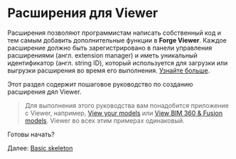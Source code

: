 # Расширения для Viewer

Расширения позволяют  программистам написать собственный код и тем самым добавить дополнительные функции в **Forge Viewer**. Каждое расширение должно быть зарегистрировано в панели управления расширениями (англ. extension manager) и иметь уникальный идентификатор (англ. string ID), который используется для загрузки или выгрузки расширения во время его выполнения. [Узнайте больше](https://forge.autodesk.com/en/docs/viewer/v7/reference/Extensions/).

Этот раздел содержит пошаговое руководство по созданию расширения дял Viewer.

> Для выполнения этого руководства вам понадобится приложение с Viewer, например, [View your models](tutorials/viewmodels.md) или [View BIM 360 & Fusion models](tutorials/viewhubmodels.md). Viewer во всех этим примерах одинаковый. 

Готовы начать?

Далее: [Basic skeleton](viewer/extensions/skeleton.md)
